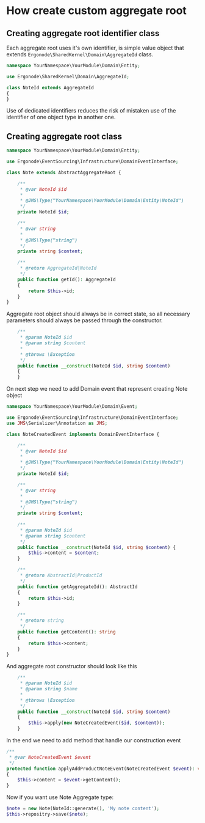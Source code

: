 # How create custom aggregate root

## Creating aggregate root identifier class

Each aggregate root uses it's own identifier, is simple value object that extends ```Ergonode\SharedKernel\Domain\AggregateId``` class. 

```php
namespace YourNamespace\YourModule\Domain\Entity;

use Ergonode\SharedKernel\Domain\AggregateId;

class NoteId extends AggregateId
{
}
```

<div class="Alert Alert--success">

Use of dedicated identifiers reduces the risk of mistaken use of the identifier of one object type in another one.

</div>

## Creating aggregate root class

```php
namespace YourNamespace\YourModule\Domain\Entity;

use Ergonode\EventSourcing\Infrastructure\DomainEventInterface;

class Note extends AbstractAggregateRoot {

    /**
     * @var NoteId $id
     *
     * @JMS\Type("YourNamespace\YourModule\Domain\Entity\NoteId")
     */
    private NoteId $id;

    /**
     * @var string
     *
     * @JMS\Type("string")
     */
    private string $content;

    /**
     * @return AggregateId|NoteId
     */
    public function getId(): AggregateId
    {
        return $this->id;
    }
}
```
Aggregate root object should always be in correct state, so all necessary parameters should always be passed through the constructor.

```php
    /**
     * @param NoteId $id
     * @param string $content
     *
     * @throws \Exception
     */
    public function __construct(NoteId $id, string $content)
    {
    }
```
On next step we need to add Domain event that represent creating Note object
```php
namespace YourNamespace\YourModule\Domain\Event;

use Ergonode\EventSourcing\Infrastructure\DomainEventInterface;
use JMS\Serializer\Annotation as JMS;

class NoteCreatedEvent implements DomainEventInterface {

    /**
     * @var NoteId $id
     *
     * @JMS\Type("YourNamespace\YourModule\Domain\Entity\NoteId")
     */
    private NoteId $id;

    /**
     * @var string
     *
     * @JMS\Type("string")
     */
    private string $content;
    
    /**    
     * @param NoteId $id
     * @param string $content
     */
    public function __construct(NoteId $id, string $content) {
        $this->content = $content;
    }

    /**
     * @return AbstractId|ProductId
     */
    public function getAggregateId(): AbstractId
    {
        return $this->id;
    }

    /**
     * @return string
     */
    public function getContent(): string
    {
        return $this->content;
    }
}
``` 
And aggregate root constructor should look like this
```php
    /**
     * @param NoteId $id
     * @param string $name
     *
     * @throws \Exception
     */
    public function __construct(NoteId $id, string $content)
    {
        $this->apply(new NoteCreatedEvent($id, $content));
    }
```
In the end we need to add method that handle our construction event
```php
/**
 * @var NoteCreatedEvent $event
 */
protected function applyAddProductNoteEvent(NoteCreatedEvent $event): void
{
    $this->content = $event->getContent();
}
```

Now if you want use Note Aggregate type:
```php
$note = new Note(NoteId::generate(), 'My note content');
$this->repositry->save($note);
``` 
